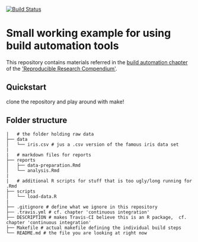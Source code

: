[![Build Status](https://travis-ci.com/rr-mrc-bsu/build-automation-example.svg?branch=master)](https://travis-ci.com/rr-mrc-bsu/build-automation-example)

# Small working example for using build automation tools

This repository contains materials referred in the [build automation chapter](https://rr-mrc-bsu.github.io/reproducible-research/build-automation.html) 
of the ['Reproducible Research Compendium'](https://rr-mrc-bsu.github.io/reproducible-research/).



## Quickstart

clone the repository and play around with make!



## Folder structure

```
|   # the folder holding raw data
├── data 
│   └── iris.csv # jus a .csv version of the famous iris data set
|   
|   # markdown files for reports
├── reports
│   ├── data-preparation.Rmd
│   └── analysis.Rmd
|
|   # additional R scripts for stuff that is too ugly/long running for .Rmd
├── scripts
│   └── load-data.R
|   
├── .gitignore # define what we ignore in this repository
├── .travis.yml # cf. chapter 'continuous integration'
├── DESCRIPTION # makes Travis-CI believe this is an R package,  cf. chapter 'continuous integration'
├── Makefile # actual makefile defining the individual build steps
└── README.md # the file you are looking at right now
```
